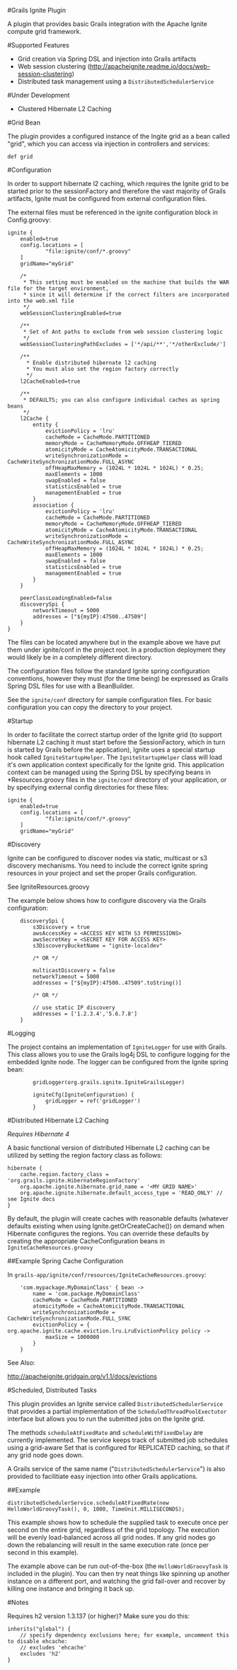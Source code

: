 #Grails Ignite Plugin

A plugin that provides basic Grails integration with the Apache Ignite compute grid framework.

#Supported Features

* Grid creation via Spring DSL and injection into Grails artifacts
* Web session clustering (http://apacheignite.readme.io/docs/web-session-clustering)
* Distributed task management using a `DistributedSchedulerService`

#Under Development

* Clustered Hibernate L2 Caching


#Grid Bean

The plugin provides a configured instance of the Ingite grid as a bean called "grid", which you can access via injection in controllers and services:

	def grid


#Configuration

In order to support hibernate l2 caching, which requires the Ignite grid to be started prior to the sessionFactory and therefore the vast majority of Grails artifacts, Ignite must be configured from external configuration files. 

The external files must be referenced in the ignite configuration block in Config.groovy:

```
ignite {
    enabled=true
    config.locations = [
            "file:ignite/conf/*.groovy"
    ]
    gridName="myGrid"
    
    /*
     * This setting must be enabled on the machine that builds the WAR file for the target environment,
     * since it will determine if the correct filters are incorporated into the web.xml file
     */
    webSessionClusteringEnabled=true
    
    /**
     * Set of Ant paths to exclude from web session clustering logic
     */
    webSessionClusteringPathExcludes = ['*/api/**','*/otherExclude/']
    
    /** 
      * Enable distributed hibernate l2 caching
      * You must also set the region factory correctly 
      */
    l2CacheEnabled=true
    
    /**
     * DEFAULTS; you can also configure individual caches as spring beans 
     */
    l2Cache {
        entity {
            evictionPolicy = 'lru'
            cacheMode = CacheMode.PARTITIONED
            memoryMode = CacheMemoryMode.OFFHEAP_TIERED
            atomicityMode = CacheAtomicityMode.TRANSACTIONAL
            writeSynchronizationMode = CacheWriteSynchronizationMode.FULL_ASYNC
            offHeapMaxMemory = (1024L * 1024L * 1024L) * 0.25;
            maxElements = 1000
            swapEnabled = false
            statisticsEnabled = true
            managementEnabled = true
        }
        association {
            evictionPolicy = 'lru'
            cacheMode = CacheMode.PARTITIONED
            memoryMode = CacheMemoryMode.OFFHEAP_TIERED
            atomicityMode = CacheAtomicityMode.TRANSACTIONAL
            writeSynchronizationMode = CacheWriteSynchronizationMode.FULL_ASYNC
            offHeapMaxMemory = (1024L * 1024L * 1024L) * 0.25;
            maxElements = 1000
            swapEnabled = false
            statisticsEnabled = true
            managementEnabled = true
        }
    }
    
    peerClassLoadingEnabled=false
    discoverySpi {
        networkTimeout = 5000
        addresses = ["${myIP}:47500..47509"]
    }
}
```

The files can be located anywhere but in the example above we have put them under ignite/conf in the project root. In a production deployment they would likely be in a completely different directory.

The configuration files follow the standard Ignite spring configuration conventions, however they must (for the time being) be expressed as Grails Spring DSL files for use with a BeanBuilder.

See the `ignite/conf` directory for sample configuration files. For basic configuration you can copy the directory to your project.

#Startup

In order to facilitate the correct startup order of the Ignite grid (to support hibernate L2 caching it must start before the SessionFactory, which in turn is started by Grails before the application), Ignite uses a special startup hook called `IgniteStartupHelper`. The `IgniteStartupHelper` class will load it's own application context specifically for the Ignite grid. This application context can be managed using the Spring DSL by specifying beans in *Resources.groovy files in the `ignite/conf` directory of your application, or by specifying external config directories for these files:

```
ignite {
    enabled=true
    config.locations = [
            "file:ignite/conf/*.groovy"
    ]
    gridName="myGrid"
```

#Discovery

Ignite can be configured to discover nodes via static, multicast or s3 discovery mechanisms. You need to include the correct ignite spring resources in your project and set the proper Grails configuration.

See IgniteResources.groovy

The example below shows how to configure discovery via the Grails configuration:

```
    discoverySpi {
        s3Discovery = true 
        awsAccessKey = <ACCESS KEY WITH S3 PERMISSIONS>
        awsSecretKey = <SECRET KEY FOR ACCESS KEY>
        s3DiscoveryBucketName = "ignite-localdev"

		/* OR */
		
        multicastDiscovery = false
        networkTimeout = 5000
        addresses = ["${myIP}:47500..47509".toString()]

		/* OR */
		
        // use static IP discovery
        addresses = ['1.2.3.4','5.6.7.8']
    }
 ```

#Logging

The project contains an implementation of `IgniteLogger` for use with Grails. This class allows you to use the Grails log4j DSL to configure logging for the embedded Ignite node. The logger can be configured from the Ignite spring bean:

```
        gridLogger(org.grails.ignite.IgniteGrailsLogger)
        
        igniteCfg(IgniteConfiguration) {
        	gridLogger = ref('gridLogger')
        }
```


#Distributed Hibernate L2 Caching

*Requires Hibernate 4*

A basic functional version of distributed Hibernate L2 caching can be utilized by setting the region factory class as follows:

```
hibernate {
    cache.region.factory_class = 'org.grails.ignite.HibernateRegionFactory'
    org.apache.ignite.hibernate.grid_name = '<MY GRID NAME>'
    org.apache.ignite.hibernate.default_access_type = 'READ_ONLY' // see Ignite docs
}
```

By default, the plugin will create caches with reasonable defaults (whatever defaults existing when using Ignite.getOrCreateCache()) on demand when Hibernate configures the regions. You can override these defaults by creating the appropriate CacheConfiguration beans in `IgniteCacheResources.groovy`

##Example Spring Cache Configuration

In `grails-app/ignite/conf/resources/IgniteCacheResources.groovy`:

```
    'com.mypackage.MyDomainClass' { bean ->
        name = 'com.package.MyDomainClass'
        cacheMode = CacheMode.PARTITIONED
        atomicityMode = CacheAtomicityMode.TRANSACTIONAL
        writeSynchronizationMode = CacheWriteSynchronizationMode.FULL_SYNC
        evictionPolicy = { org.apache.ignite.cache.eviction.lru.LruEvictionPolicy policy ->
            maxSize = 1000000
        }
    }
```

See Also:

http://apacheignite.gridgain.org/v1.1/docs/evictions

	
#Scheduled, Distributed Tasks

This plugin provides an Ignite service called `DistributedSchedulerService` that provides a partial implementation of the `ScheduledThreadPoolExectutor` interface but allows you to run the submitted jobs on the Ignite grid. 

The methods `scheduleAtFixedRate` and `scheduleWithFixedDelay` are currently implemented. The service keeps track of submitted job schedules using a grid-aware Set that is configured for REPLICATED caching, so that if any grid node goes down.

A Grails service of the same name ("`DistributedSchedulerService`") is also provided to facilitiate easy injection into other Grails applications.

##Example
```
distributedSchedulerService.scheduleAtFixedRate(new HelloWorldGroovyTask(), 0, 1000, TimeUnit.MILLISECONDS);
```
	       
This example shows how to schedule the supplied task to execute once per second on the entire grid, regardless of the grid topology. The execution will be evenly load-balanced across all grid nodes. If any grid nodes go down the rebalancing will result in the same execution rate (once per second in this example).
	       
The example above can be run out-of-the-box (the `HelloWorldGroovyTask` is included in the plugin). You can then try neat things like spinning up another instance on a different port, and watching the grid fail-over and recover by killing one instance and bringing it back up.
	

#Notes

Requires h2 version 1.3.137 (or higher)? Make sure you do this:

    inherits("global") {
        // specify dependency exclusions here; for example, uncomment this to disable ehcache:
        // excludes 'ehcache'
        excludes 'h2'
    }
